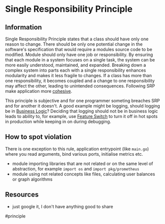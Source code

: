 # Single Responsibility Principle

## Information

Single Responsibility Principle states that a class should have only one reason to change. There should be only one potential change in the software's specification that would require a modules source code to be modified. Module should only have one job or responsibility. By ensuring that each module in a system focuses on a single task, the system can be more easily understood, maintained, and expanded. Breaking down a complex system into parts each with a single responsibility enhances modularity and makes it less fragile to changes. If a class has more than one responsibility, it becomes coupled and a change to one responsibility may affect the other, leading to unintended consequences. Following SRP make application more [cohesive](https://github.com/vimcki/design-principles/blob/master/Cohesion.md).

This principle is subjective and for one programmer someting breaches SRP and for another it doesn't. A good example might be logging, should logging be in [Business Logic](https://github.com/vimcki/design-principles/blob/master/Business%20Logic.md)? Deciding that logging should not be in business logic leads to ability to, for example, use [Feature Switch](https://github.com/vimcki/design-principles/blob/master/Feature%20Switch.md) to turn it off in hot spots in production while keeping in on during debugging. 

## How to spot violation

There is one exception to this rule, application entrypoint (like `main.go`) where you read arguments, bind various ports, initialise metrics etc.

- module importing libraries that are not related or on the same level of abstraction, for example `import os` and `import pkg/prometheus`
- module using not related concepts like files, calculating user balances or graph algorithms

## Resources

- just google it, I don't have anything good to share

#principle